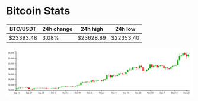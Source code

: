 # Bitcoin Stats

BTC/USDT|24h change|24h high|24h low|
|---|---|---|---|
|$23393.48|3.08%|$23628.89|$22353.40|

<img src="./chart.svg">
